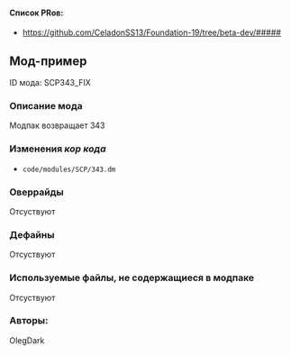 

#### Список PRов:

- https://github.com/CeladonSS13/Foundation-19/tree/beta-dev/#####

## Мод-пример

ID мода: SCP343_FIX

### Описание мода

Модпак возвращает 343

### Изменения *кор кода*

- `code/modules/SCP/343.dm`

### Оверрайды

Отсуствуют

### Дефайны

Отсуствуют

### Используемые файлы, не содержащиеся в модпаке

Отсуствуют

### Авторы:

OlegDark
